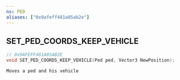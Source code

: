```yaml
---
ns: PED
aliases: ["0x9afeff481a85ab2e"]
---
```

## SET_PED_COORDS_KEEP_VEHICLE

```c
// 0x9AFEFF481A85AB2E
void SET_PED_COORDS_KEEP_VEHICLE(Ped ped, Vector3 NewPosition);
```

```
Moves a ped and his vehicle
```
